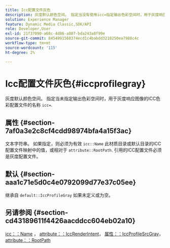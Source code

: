 ```yaml
---
title: Icc配置文件灰色
description: 灰度默认颜色空间。 指定当没有使用icc=指定输出色彩空间时，用于灰度响应图像的ICC色彩配置文件的名称。
solution: Experience Manager
feature: Dynamic Media Classic,SDK/API
role: Developer,User
exl-id: 21f37090-a68c-4d86-a807-bda243a8f99e
source-git-commit: 8454991568374ecd1c4babdd3210250ea7988c4c
workflow-type: tm+mt
source-wordcount: '115'
ht-degree: 2%

---
```


# Icc配置文件灰色{#iccprofilegray}

灰度默认颜色空间。 指定当未指定输出色彩空间时，用于灰度响应图像的ICC色彩配置文件的名称 `icc=`.

## 属性 {#section-7af0a3e2c8cf4cdd98974bfa4a15f3ac}

文本字符串。 如果指定，则必须为有效 `icc::Name` 此材质目录或默认目录的ICC配置文件映射中的值，或相对于 `attribute::RootPath`. 引用的ICC配置文件必须是灰度配置文件。

## 默认 {#section-aaa1c71e5d0c4e0792099d77e37c05ee}

继承自 `default::IccProfileGray` 如果未定义或为空。

## 另请参阅 {#section-cd43189611f4426aacddcc604eb02a10}

[icc：：Name](../../../../../ir-api/material-cat/image-rendering-api-ref/c-ir-material-catalog/c-ir-icc-profile-map-reference/r-ir-name-icc.md#reference-7a293ede360e433782575f8f6a562ac2) ， [attribute：：IccRenderIntent](../../../../../ir-api/material-cat/image-rendering-api-ref/c-ir-material-catalog/c-ir-attributes-reference/r-ir-iccrenderintent.md#reference-3b80b7a4c25545a593c5076f318b5c40)， [属性：：IccProfileSrcGray](../../../../../ir-api/material-cat/image-rendering-api-ref/c-ir-material-catalog/c-ir-attributes-reference/r-ir-iccprofilesrcgray.md#reference-a2abcd4aa5864738bbea8f55706deaf2)， [attribute：：RootPath](../../../../../ir-api/material-cat/image-rendering-api-ref/c-ir-material-catalog/c-ir-attributes-reference/r-ir-rootpath.md#reference-a4d7c96b62e14fcbad1740c702f160f3)
